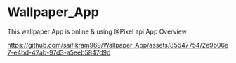 # Wallpaper_App
This wallpaper App is online &amp; using @Pixel api
App Overview

https://github.com/saifikram969/Wallpaper_App/assets/85647754/2e9b06e7-e4bd-42ab-97d3-a5eeb5847d9d

